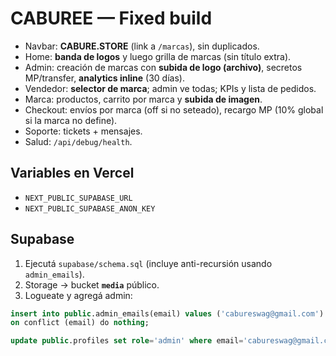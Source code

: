 
# CABUREE — Fixed build
- Navbar: **CABURE.STORE** (link a `/marcas`), sin duplicados.
- Home: **banda de logos** y luego grilla de marcas (sin título extra).
- Admin: creación de marcas con **subida de logo (archivo)**, secretos MP/transfer, **analytics inline** (30 días).
- Vendedor: **selector de marca**; admin ve todas; KPIs y lista de pedidos.
- Marca: productos, carrito por marca y **subida de imagen**.
- Checkout: envíos por marca (off si no seteado), recargo MP (10% global si la marca no define).
- Soporte: tickets + mensajes.
- Salud: `/api/debug/health`.

## Variables en Vercel
- `NEXT_PUBLIC_SUPABASE_URL`
- `NEXT_PUBLIC_SUPABASE_ANON_KEY`

## Supabase
1. Ejecutá `supabase/schema.sql` (incluye anti-recursión usando `admin_emails`).
2. Storage → bucket **`media`** público.
3. Logueate y agregá admin:
```sql
insert into public.admin_emails(email) values ('cabureswag@gmail.com')
on conflict (email) do nothing;

update public.profiles set role='admin' where email='cabureswag@gmail.com';
```

